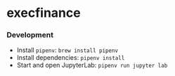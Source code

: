 # execfinance

### Development

- Install `pipenv`: `brew install pipenv`
- Install dependencies: `pipenv install`
- Start and open JupyterLab: `pipenv run jupyter lab`
